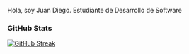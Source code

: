 

<!--
**Juan-Diego22/Juan-Diego22** is a ✨ _special_ ✨ repository because its `README.md` (this file) appears on your GitHub profile.

Here are some ideas to get you started:

- 🔭 I’m currently working on ...
- 🌱 I’m currently learning ...
- 👯 I’m looking to collaborate on ...
- 🤔 I’m looking for help with ...
- 💬 Ask me about ...
- 📫 How to reach me: ...
- 😄 Pronouns: ...
- ⚡ Fun fact: ...
-->
Hola, soy Juan Diego.
  Estudiante de Desarrollo de Software


### GitHub Stats

[![GitHub Streak](https://github-readme-streak-stats.herokuapp.com?user=Juan%20Diego22&theme=dark&hide_border=FALSO&short_numbers=FALSO)](https://git.io/streak-stats)
